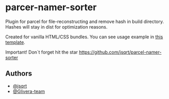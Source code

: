 
# parcer-namer-sorter

Plugin for parcel for file-reconstructing and remove hash in build directory.
Hashes will stay in dist for optimization reasons.

Created for vanilla HTML/CSS bundles.
You can see usage example in [this template](https://github.com/glivera-team/glivera-parcel-template).

Important! Don`t forget hit the star https://github.com/jsqrt/parcel-namer-sorter

## Authors

- [@jsqrt](https://github.com/jsqrt/parcel-namer-sorter)
- [@Glivera-team](https://github.com/glivera-team)

